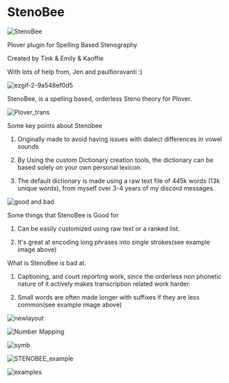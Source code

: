 # StenoBee
>

>
![StenoBee](https://github.com/Tink-Bell/StenoBee/assets/143440063/d6d22592-c82b-4ab7-bbef-98ead1f0aaa6)
>

>
Plover plugin for Spelling Based Stenography
>
Created by Tink & Emily & Kaoffie
>
With lots of help from, Jen and paulfioravanti :)
>

>

>
![ezgif-2-9a548ef0d5](https://github.com/Tink-Bell/StenoBee/assets/143440063/1bc790b8-b83d-4e1a-a4f7-52ff6f215e7b)
>

>

>
StenoBee, is a spelling based, orderless Steno theory for Plover.
>

>
![Plover_trans](https://github.com/Tink-Bell/StenoBee/assets/143440063/a63cce07-d8e1-4d6b-bf80-89ff05a1cd79)
>

>
Some key points about Stenobee
>
1) Originally made to avoid having issues with dialect differences in vowel sounds
>
2) By Using the custom Dictionary creation tools, the dictionary can be based solely on your own personal lexicon.
>
3) The default dictionary is made using a raw text file of 445k words (13k unique words), from myself over 3-4 years of my discord messages.
>

>
![good and bad](https://github.com/Tink-Bell/StenoBee/assets/143440063/2e1ea628-9a60-4a30-acf6-fc26a42a3905)
>

>
Some things that StenoBee is Good for
>
1) Can be easily customized using raw text or a ranked list.
>
2) It's great at encoding long phrases into single strokes(see example image above)
>

>

>
What is StenoBee is bad at.
>
1) Captioning, and court reporting work, since the orderless non phonetic nature of it actively makes transcription related work harder.
>
2) Small words are often made longer with suffixes if they are less common(see example image above)
>

>

>
![newlayout](https://github.com/Tink-Bell/StenoBee/assets/143440063/64458a5f-b230-46f6-a254-20d46189f56a)
>

>
![Number Mapping](https://github.com/Tink-Bell/StenoBee/assets/143440063/5d05e90d-5b49-402d-a0f1-a75bd1e15633)
>

>
![symb](https://github.com/Tink-Bell/StenoBee/assets/143440063/0d6782ad-ca47-4e3f-9bf3-9ffa05324232)
>

>
![STENOBEE_example](https://github.com/Tink-Bell/StenoBee/assets/143440063/d35d6ba6-cf48-4928-ad1b-6ac3a1719c6b)
>

>
![examples](https://github.com/Tink-Bell/StenoBee/assets/143440063/a28a3695-86d0-4463-a5e6-3cf9dd6050b4)
>

